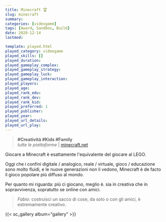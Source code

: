```yaml
---
title: Minecraft 🏆
slug: minecraft
summary: 
categories: [videogame]
tags: [Award, Sandbox, Build]
date: 2020-12-14
lastmod: 

template: played.html
played_category: videogame
played_skills: []
played_duration: 
played_gameplay_complex: 
played_gameplay_strategy: 
played_gameplay_luck: 
played_gameplay_interaction: 
played_players: 
played_age: 
played_rank_edu: 
played_rank_dev: 
played_rank_kid: 
played_preferred: 1
played_publisher: 
played_year: 
played_url_details: 
played_url_play: 
---
```


> **#Creatività #Kids #Family**  
> *tutte le piattaforme* | [minecraft.net](https://minecraft.net)   

Giocare a Minecraft è esattamente l'equivalente del giocare al LEGO.

Oggi che i confini digitale / analogico, reale / virtuale, gioco / educazione sono molto fluidi, e le nuove generazioni non li vedono, Minecraft è de facto il gioco popolare più diffuso al mondo.

Per quanto mi riguarda: più ci giocano, meglio è. sia in creativa che in sopravvivenza, sopratutto se online con amici.

> *Fabio:*
> costruisci un sacco di cose, da solo o con gli amici, è estremamente creativo.

{{< sc_gallery album="gallery" >}}

